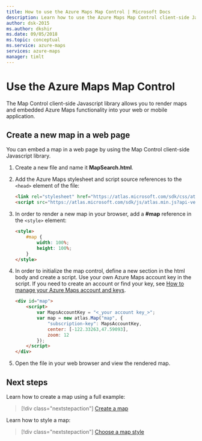 ```yaml
---
title: How to use the Azure Maps Map Control | Microsoft Docs 
description: Learn how to use the Azure Maps Map Control client-side Javascript library.
author: dsk-2015
ms.author: dkshir
ms.date: 09/05/2018
ms.topic: conceptual
ms.service: azure-maps
services: azure-maps
manager: timlt
---
```


# Use the Azure Maps Map Control

The Map Control client-side Javascript library allows you to render maps and embedded Azure Maps functionality into your web or mobile application.

## Create a new map in a web page

You can embed a map in a web page by using the Map Control client-side Javascript library.

1. Create a new file and name it **MapSearch.html**.

2. Add the Azure Maps stylesheet and script source references to the `<head>` element of the file:

    ```html
    <link rel="stylesheet" href="https://atlas.microsoft.com/sdk/css/atlas.min.css?api-version=1" type="text/css" />
    <script src="https://atlas.microsoft.com/sdk/js/atlas.min.js?api-version=1"></script>
    ```

3. In order to render a new map in your browser, add a **#map** reference in the `<style>` element:

    ```html
    <style>
        #map {
            width: 100%;
            height: 100%;
        }
    </style>
    ```

4. In order to initialize the map control, define a new section in the html body and create a script. Use your own Azure Maps account key in the script. If you need to create an account or find your key, see [How to manage your Azure Maps account and keys](how-to-manage-account-keys.md).

    ```html
    <div id="map">
        <script>
            var MapsAccountKey = "<_your account key_>";
            var map = new atlas.Map("map", {
                "subscription-key": MapsAccountKey,
                center: [-122.33263,47.59093],
                zoom: 12
            });
        </script>
    </div>
    ```

5. Open the file in your web browser and view the rendered map.

## Next steps

Learn how to create a map using a full example:

> [!div class="nextstepaction"]
> [Create a map](map-create.md)

Learn how to style a map:

> [!div class="nextstepaction"]
> [Choose a map style](choose-map-style.md)
